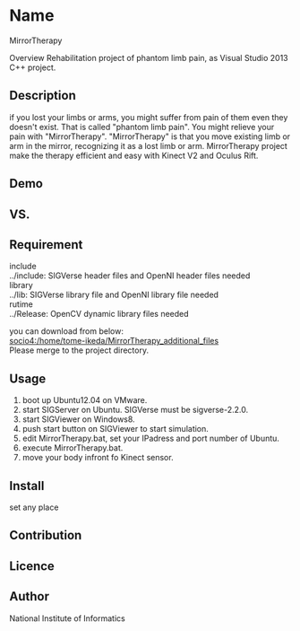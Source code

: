 Name
====
MirrorTherapy

Overview
 Rehabilitation project of phantom limb pain, as Visual Studio 2013 C++ project.

## Description
 if you lost your limbs or arms, you might suffer from pain of them even they doesn't exist. 
 That is called "phantom limb pain". You might relieve your pain with "MirrorTherapy". 
 "MirrorTherapy" is that you move existing limb or arm in the  mirror, recognizing it as a lost limb or arm. 
 MirrorTherapy project make the therapy efficient and easy with Kinect V2 and Oculus Rift. 

## Demo

## VS. 

## Requirement
include  
../include: SIGVerse header files and OpenNI header files needed  
library  
../lib: SIGVerse library file and OpenNI library file needed  
rutime  
../Release: OpenCV dynamic library files needed  

you can download from below:  
<socio4:/home/tome-ikeda/MirrorTherapy_additional_files>  
Please merge to the project directory.  

## Usage
1. boot up Ubuntu12.04 on VMware.
2. start SIGServer on Ubuntu. SIGVerse must be sigverse-2.2.0.  
3. start SIGViewer on Windows8.
4. push start button on SIGViewer to start simulation.
5. edit MirrorTherapy.bat, set your IPadress and port number of Ubuntu.
6. execute MirrorTherapy.bat.
7. move your body infront fo Kinect sensor.

## Install
 set any place  

## Contribution

## Licence

## Author
National Institute of Informatics  
 